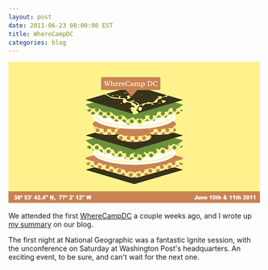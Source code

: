 ```yaml
---
layout: post
date: 2011-06-23 08:00:00 EST
title: WhereCampDC
categories: blog
---
```


<a href="http://www.wherecampdc.org/)"><img src="/images/post-images/wherecampdc2011.png"/></a>

We attended the first [WhereCampDC](http://www.wherecampdc.org/) a couple weeks ago, and I wrote up [my summary](http://spatialnetworks.com/blog/2011/06/wherecampdc-wrap-up-the-geoherd-gathers/) on our blog.

The first night at National Geographic was a fantastic Ignite session, with the unconference on Saturday at Washington Post's headquarters. An exciting event, to be sure, and can't wait for the next one.